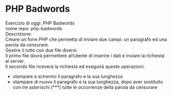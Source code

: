 PHP Badwords
===
Esercizio di oggi: PHP Badwords  
nome repo: php-badwords  
Descrizione:  
Creare un form PHP che permetta di inviare due campi: un paragrafo ed una parola da censurare.  
Gestire il tutto con due file diversi.  
Il primo file dovrà permettere all’utente di inserire i dati e inviare la richiesta al server.  
Il secondo file riceverà la richiesta ed eseguirà queste operazioni:  
- stampare a schermo il paragrafo e la sua lunghezza  
- stampare di nuovo il paragrafo e la sua lunghezza, dopo aver sostituito con tre asterischi (***) tutte le occorrenze della parola da censurare  